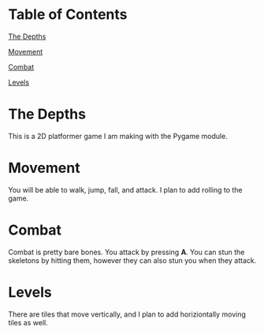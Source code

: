 # Table of Contents
[The Depths](https://github.com/GameAddict23/The_Depths/blob/master/README.md#the-depths)

[Movement](https://github.com/GameAddict23/The_Depths/blob/master/README.md#movement)

[Combat](https://github.com/GameAddict23/The_Depths/blob/master/README.md#combat)

[Levels](https://github.com/GameAddict23/The_Depths/blob/master/README.md#levels)

# The Depths
This is a 2D platformer game I am making with the Pygame module. 

# Movement
You will be able to walk, jump, fall, and attack. I plan to add rolling to the game. 

# Combat
Combat is pretty bare bones. You attack by pressing **A**. You can stun the skeletons by hitting them, however they can also stun you when they attack.

# Levels
There are tiles that move vertically, and I plan to add horiziontally moving tiles as well. 

